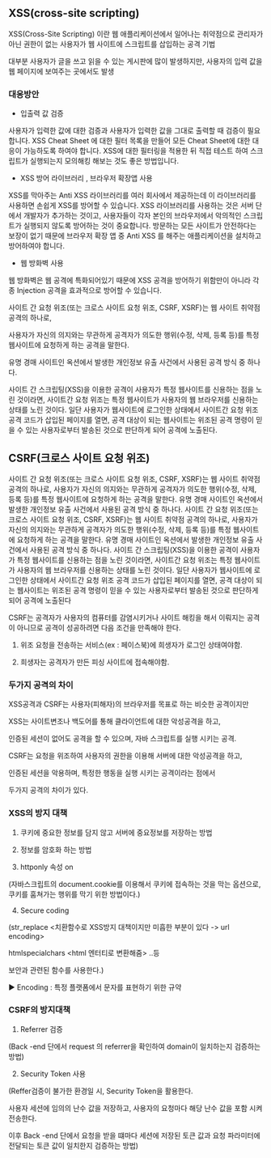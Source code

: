 
## XSS(cross-site scripting)


 XSS(Cross-Site Scripting) 이란 
 웹 애플리케이션에서 일어나는 취약점으로 관리자가 아닌 권한이 없는 사용자가 웹 사이트에 스크립트를 삽입하는 공격 기법
 
 대부분 사용자가 글을 쓰고 읽을 수 있는 게시판에 많이 발생하지만, 사용자의 입력 값을 웹 페이지에 보여주는 곳에서도 발생
 
 
 
 ### 대응방안
- 입출력 값 검증

 사용자가 입력한 값에 대한 검증과 사용자가 입력한 값을 그대로 출력할 때 검증이 필요 합니다. XSS Cheat Sheet 에 대한 필터 목록을 만들어 모든 Cheat Sheet에 대한 대응이 가능하도록 하여야 합니다. XSS에 대한 필터링을 적용한 뒤 직접 테스트 하여 스크립트가 실행되는지 모의해킹 해보는 것도 좋은 방법입니다.

 

- XSS 방어 라이브러리 , 브라우저 확장앱 사용

 XSS를 막아주는 Anti XSS 라이브러리를 여러 회사에서 제공하는데 이 라이브러리를 사용하면 손쉽게 XSS를 방어할 수 있습니다. XSS 라이브러리를 사용하는 것은 서버 단에서 개발자가 추가하는 것이고, 사용자들이 각자 본인의 브라우저에서 악의적인 스크립트가 실행되지 않도록 방어하는 것이 중요합니다. 방문하는 모든 사이트가 안전하다는 보장이 없기 때문에 브라우저 확장 앱 중 Anti XSS 를 해주는 애플리케이션을 설치하고 방어하여야 합니다.

 

- 웹 방화벽 사용

 웹 방화벽은 웹 공격에 특화되어있기 때문에 XSS 공격을 방어하기 위함만이 아니라 각종 Injection 공격을 효과적으로 방어할 수 있습니다.

사이트 간 요청 위조(또는 크로스 사이트 요청 위조, CSRF, XSRF)는 웹 사이트 취약점 공격의 하나로,

사용자가 자신의 의지와는 무관하게 공격자가 의도한 행위(수정, 삭제, 등록 등)를 특정 웹사이트에 요청하게 하는 공격을 말한다.

유명 경매 사이트인 옥션에서 발생한 개인정보 유출 사건에서 사용된 공격 방식 중 하나다.

 

사이트 간 스크립팅(XSS)을 이용한 공격이 사용자가 특정 웹사이트를 신용하는 점을 노린 것이라면, 사이트간 요청 위조는 특정 웹사이트가 사용자의 웹 브라우저를 신용하는 상태를 노린 것이다. 일단 사용자가 웹사이트에 로그인한 상태에서 사이트간 요청 위조 공격 코드가 삽입된 페이지를 열면, 공격 대상이 되는 웹사이트는 위조된 공격 명령이 믿을 수 있는 사용자로부터 발송된 것으로 판단하게 되어 공격에 노출된다.

 
## CSRF(크로스 사이트 요청 위조)

사이트 간 요청 위조(또는 크로스 사이트 요청 위조, CSRF, XSRF)는 웹 사이트 취약점 공격의 하나로,
사용자가 자신의 의지와는 무관하게 공격자가 의도한 행위(수정, 삭제, 등록 등)를 특정 웹사이트에 요청하게 하는 공격을 말한다.
유명 경매 사이트인 옥션에서 발생한 개인정보 유출 사건에서 사용된 공격 방식 중 하나다.
사이트 간 요청 위조(또는 크로스 사이트 요청 위조, CSRF, XSRF)는 웹 사이트 취약점 공격의 하나로,
사용자가 자신의 의지와는 무관하게 공격자가 의도한 행위(수정, 삭제, 등록 등)를 특정 웹사이트에 요청하게 하는 공격을 말한다.
유명 경매 사이트인 옥션에서 발생한 개인정보 유출 사건에서 사용된 공격 방식 중 하나다.
사이트 간 스크립팅(XSS)을 이용한 공격이 사용자가 특정 웹사이트를 신용하는 점을 노린 것이라면, 사이트간 요청 위조는 특정 웹사이트가 사용자의 웹 브라우저를 신용하는 상태를 노린 것이다. 일단 사용자가 웹사이트에 로그인한 상태에서 사이트간 요청 위조 공격 코드가 삽입된 페이지를 열면, 공격 대상이 되는 웹사이트는 위조된 공격 명령이 믿을 수 있는 사용자로부터 발송된 것으로 판단하게 되어 공격에 노출된다

CSRF는 공격자가 사용자의 컴퓨터를 감염시키거나 사이트 해킹을 해서 이뤄지는 공격이 아니므로  공격이 성공하려면 다음 조건을 만족해야 한다.

 1. 위조 요청을 전송하는 서비스(ex : 페이스북)에 희생자가 로그인 상태여야함.

 2. 희생자는 공격자가 만든 피싱 사이트에 접속해야함.


### 두가지 공격의 차이
XSS공격과 CSRF는 사용자(피해자)의 브라우저를 목표로 하는 비슷한 공격이지만

XSS는 사이트변조나 백도어를 통해 클라이언트에 대한 악성공격을 하고,

인증된 세션이 없어도 공격을 할 수 있으며, 자바 스크립트를 실행 시키는 공격.


CSRF는 요청을 위조하여 사용자의 권한을 이용해 서버에 대한 악성공격을 하고,

인증된 세션을 악용하며, 특정한 행동을 실행 시키는 공격이라는 점에서

두가지 공격의 차이가 있다.


### XSS의 방지 대책
1. 쿠키에 중요한 정보를 담지 않고 서버에 중요정보를 저장하는 방법

2. 정보를 암호화 하는 방법

3. httponly 속성 on 

(자바스크립트의 document.cookie를 이용해서 쿠키에 접속하는 것을 막는 옵션으로, 쿠키를 훔쳐가는 행위를 막기 위한 방법이다.)

4. Secure coding

(str_replace <치환함수로 XSS방지 대책이지만 미흡한 부분이 있다 -> url encoding>

htmlspecialchars <html 엔터티로 변환해줌> ..등

보안과 관련된 함수를 사용한다.)

▶ Encoding : 특정 플랫폼에서 문자를 표현하기 위한 규약 

### CSRF의 방지대책
1. Referrer 검증

(Back -end 단에서 request 의 referrer을 확인하여 domain이 일치하는지 검증하는 방법)

 

2. Security Token 사용

 

(Reffer검증이 불가한 환경일 시, Security Token을 활용한다.

사용자 세션에 임의의 난수 값을 저장하고, 사용자의 요청마다 해당 난수 값을 포함 시켜 전송한다.

이후 Back -end 단에서 요청을 받을 떄마다 세션에 저장된 토큰 값과 요청 파라미터에 전달되는 토큰 값이 일치한지 검증하는 방법)
